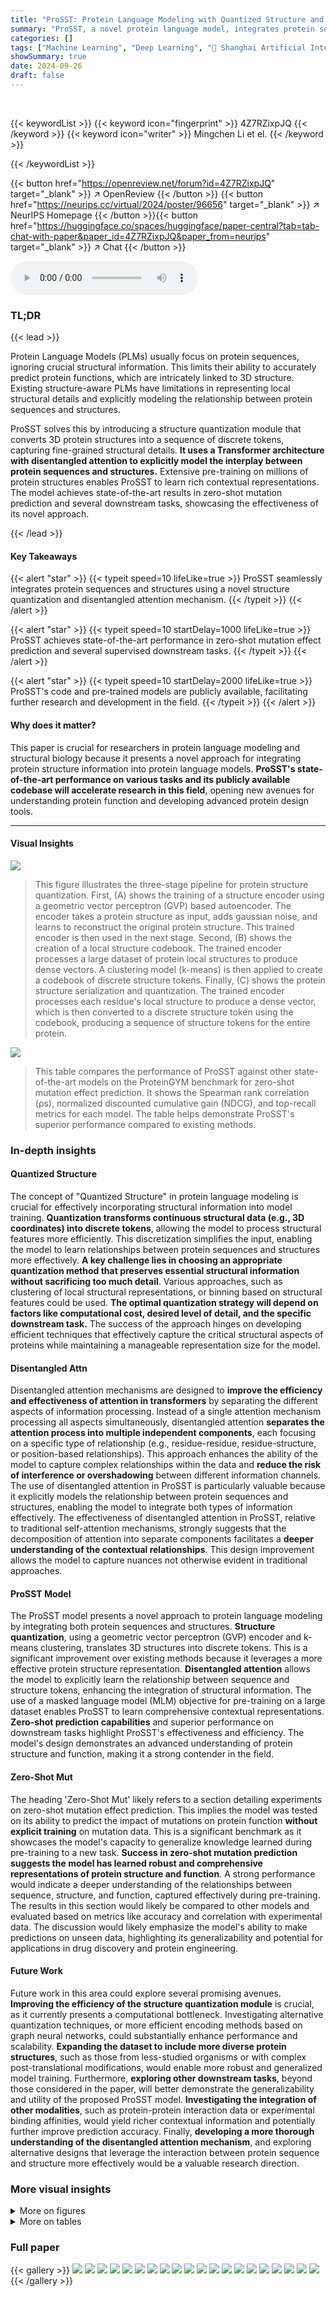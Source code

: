 ```yaml
---
title: "ProSST: Protein Language Modeling with Quantized Structure and Disentangled Attention"
summary: "ProSST, a novel protein language model, integrates protein sequences and structures using quantized structure representation and disentangled attention, achieving state-of-the-art performance in zero-..."
categories: []
tags: ["Machine Learning", "Deep Learning", "🏢 Shanghai Artificial Intelligence Laboratory",]
showSummary: true
date: 2024-09-26
draft: false
---
```


<br>

{{< keywordList >}}
{{< keyword icon="fingerprint" >}} 4Z7RZixpJQ {{< /keyword >}}
{{< keyword icon="writer" >}} Mingchen Li et el. {{< /keyword >}}
 
{{< /keywordList >}}

{{< button href="https://openreview.net/forum?id=4Z7RZixpJQ" target="_blank" >}}
↗ OpenReview
{{< /button >}}
{{< button href="https://neurips.cc/virtual/2024/poster/96656" target="_blank" >}}
↗ NeurIPS Homepage
{{< /button >}}{{< button href="https://huggingface.co/spaces/huggingface/paper-central?tab=tab-chat-with-paper&paper_id=4Z7RZixpJQ&paper_from=neurips" target="_blank" >}}
↗ Chat
{{< /button >}}



<audio controls>
    <source src="https://ai-paper-reviewer.com/4Z7RZixpJQ/podcast.wav" type="audio/wav">
    Your browser does not support the audio element.
</audio>


### TL;DR


{{< lead >}}

Protein Language Models (PLMs) usually focus on protein sequences, ignoring crucial structural information. This limits their ability to accurately predict protein functions, which are intricately linked to 3D structure. Existing structure-aware PLMs have limitations in representing local structural details and explicitly modeling the relationship between protein sequences and structures.

ProSST solves this by introducing a structure quantization module that converts 3D protein structures into a sequence of discrete tokens, capturing fine-grained structural details.  **It uses a Transformer architecture with disentangled attention to explicitly model the interplay between protein sequences and structures.**  Extensive pre-training on millions of protein structures enables ProSST to learn rich contextual representations.  The model achieves state-of-the-art results in zero-shot mutation prediction and several downstream tasks, showcasing the effectiveness of its novel approach.

{{< /lead >}}


#### Key Takeaways

{{< alert "star" >}}
{{< typeit speed=10 lifeLike=true >}} ProSST seamlessly integrates protein sequences and structures using a novel structure quantization and disentangled attention mechanism. {{< /typeit >}}
{{< /alert >}}

{{< alert "star" >}}
{{< typeit speed=10 startDelay=1000 lifeLike=true >}} ProSST achieves state-of-the-art performance in zero-shot mutation effect prediction and several supervised downstream tasks. {{< /typeit >}}
{{< /alert >}}

{{< alert "star" >}}
{{< typeit speed=10 startDelay=2000 lifeLike=true >}} ProSST's code and pre-trained models are publicly available, facilitating further research and development in the field. {{< /typeit >}}
{{< /alert >}}

#### Why does it matter?
This paper is crucial for researchers in protein language modeling and structural biology because it presents a novel approach for integrating protein structure information into protein language models.  **ProSST's state-of-the-art performance on various tasks and its publicly available codebase will accelerate research in this field**, opening new avenues for understanding protein function and developing advanced protein design tools.

------
#### Visual Insights



![](https://ai-paper-reviewer.com/4Z7RZixpJQ/figures_3_1.jpg)

> This figure illustrates the three-stage pipeline for protein structure quantization.  First, (A) shows the training of a structure encoder using a geometric vector perceptron (GVP) based autoencoder.  The encoder takes a protein structure as input, adds gaussian noise, and learns to reconstruct the original protein structure. This trained encoder is then used in the next stage. Second, (B) shows the creation of a local structure codebook.  The trained encoder processes a large dataset of protein local structures to produce dense vectors. A clustering model (k-means) is then applied to create a codebook of discrete structure tokens. Finally, (C) shows the protein structure serialization and quantization. The trained encoder processes each residue's local structure to produce a dense vector, which is then converted to a discrete structure token using the codebook, producing a sequence of structure tokens for the entire protein.





![](https://ai-paper-reviewer.com/4Z7RZixpJQ/tables_6_1.jpg)

> This table compares the performance of ProSST against other state-of-the-art models on the ProteinGYM benchmark for zero-shot mutation effect prediction.  It shows the Spearman rank correlation (ρs), normalized discounted cumulative gain (NDCG), and top-recall metrics for each model.  The table helps demonstrate ProSST's superior performance compared to existing methods.





### In-depth insights


#### Quantized Structure
The concept of "Quantized Structure" in protein language modeling is crucial for effectively incorporating structural information into model training.  **Quantization transforms continuous structural data (e.g., 3D coordinates) into discrete tokens**, allowing the model to process structural features more efficiently.  This discretization simplifies the input, enabling the model to learn relationships between protein sequences and structures more effectively.  **A key challenge lies in choosing an appropriate quantization method that preserves essential structural information without sacrificing too much detail**.  Various approaches, such as clustering of local structural representations, or binning based on structural features could be used.  **The optimal quantization strategy will depend on factors like computational cost, desired level of detail, and the specific downstream task.**  The success of the approach hinges on developing efficient techniques that effectively capture the critical structural aspects of proteins while maintaining a manageable representation size for the model.

#### Disentangled Attn
Disentangled attention mechanisms are designed to **improve the efficiency and effectiveness of attention in transformers** by separating the different aspects of information processing.  Instead of a single attention mechanism processing all aspects simultaneously, disentangled attention **separates the attention process into multiple independent components**, each focusing on a specific type of relationship (e.g., residue-residue, residue-structure, or position-based relationships). This approach enhances the ability of the model to capture complex relationships within the data and **reduce the risk of interference or overshadowing** between different information channels.  The use of disentangled attention in ProSST is particularly valuable because it explicitly models the relationship between protein sequences and structures, enabling the model to integrate both types of information effectively. The effectiveness of disentangled attention in ProSST, relative to traditional self-attention mechanisms, strongly suggests that the decomposition of attention into separate components facilitates a **deeper understanding of the contextual relationships**. This design improvement allows the model to capture nuances not otherwise evident in traditional approaches.

#### ProSST Model
The ProSST model presents a novel approach to protein language modeling by integrating both protein sequences and structures.  **Structure quantization**, using a geometric vector perceptron (GVP) encoder and k-means clustering, translates 3D structures into discrete tokens. This is a significant improvement over existing methods because it leverages a more effective protein structure representation.  **Disentangled attention** allows the model to explicitly learn the relationship between sequence and structure tokens, enhancing the integration of structural information. The use of a masked language model (MLM) objective for pre-training on a large dataset enables ProSST to learn comprehensive contextual representations.  **Zero-shot prediction capabilities** and superior performance on downstream tasks highlight ProSST's effectiveness and efficiency.  The model's design demonstrates an advanced understanding of protein structure and function, making it a strong contender in the field.

#### Zero-Shot Mut
The heading 'Zero-Shot Mut' likely refers to a section detailing experiments on zero-shot mutation effect prediction.  This implies the model was tested on its ability to predict the impact of mutations on protein function **without explicit training** on mutation data. This is a significant benchmark as it showcases the model's capacity to generalize knowledge learned during pre-training to a new task.  **Success in zero-shot mutation prediction suggests the model has learned robust and comprehensive representations of protein structure and function**.  A strong performance would indicate a deeper understanding of the relationships between sequence, structure, and function, captured effectively during pre-training.  The results in this section would likely be compared to other models and evaluated based on metrics like accuracy and correlation with experimental data.  The discussion would likely emphasize the model's ability to make predictions on unseen data, highlighting its generalizability and potential for applications in drug discovery and protein engineering.

#### Future Work
Future work in this area could explore several promising avenues.  **Improving the efficiency of the structure quantization module** is crucial, as it currently presents a computational bottleneck.  Investigating alternative quantization techniques, or more efficient encoding methods based on graph neural networks, could substantially enhance performance and scalability.  **Expanding the dataset to include more diverse protein structures**, such as those from less-studied organisms or with complex post-translational modifications, would enable more robust and generalized model training.  Furthermore, **exploring other downstream tasks**, beyond those considered in the paper, will better demonstrate the generalizability and utility of the proposed ProSST model.  **Investigating the integration of other modalities**, such as protein-protein interaction data or experimental binding affinities, would yield richer contextual information and potentially further improve prediction accuracy.  Finally, **developing a more thorough understanding of the disentangled attention mechanism**,  and exploring alternative designs that leverage the interaction between protein sequence and structure more effectively would be a valuable research direction.


### More visual insights

<details>
<summary>More on figures
</summary>


![](https://ai-paper-reviewer.com/4Z7RZixpJQ/figures_4_1.jpg)

> This figure shows the architecture of ProSST, a Transformer-based protein language model.  It highlights the key components: the structure quantization module which converts protein structures into a sequence of discrete tokens, and the disentangled attention mechanism which allows the model to learn relationships between protein residue sequences and structure token sequences.  The disentangled attention module is a modified version of self-attention, explicitly modeling interactions between residue tokens, structure tokens, and positional embeddings. This architecture enables the model to effectively integrate structural information with protein sequences for comprehensive contextual representation learning.


![](https://ai-paper-reviewer.com/4Z7RZixpJQ/figures_8_1.jpg)

> This figure illustrates the three stages of the structure quantization module in ProSST.  Stage (A) shows the training process for the structure encoder, a neural network that converts 3D protein structures into dense vector representations. Stage (B) depicts the creation of a codebook using k-means clustering on the encoded vectors from a large dataset of protein structures. The codebook maps similar local structural patterns to a discrete token. Finally, Stage (C) demonstrates how a full protein structure is processed, creating a sequence of tokens representing the protein's structural information.


![](https://ai-paper-reviewer.com/4Z7RZixpJQ/figures_8_2.jpg)

> This figure displays perplexity curves, a measure of model performance, for ProSST under various conditions.  It shows the effect of ablating different components of the model, including the quantized structure (varying K values) and different components of the disentangled attention mechanism (removing different attention types). The x-axis represents the training step, and the y-axis represents the perplexity. Lower perplexity indicates better performance. The results demonstrate the importance of both quantized structure and disentangled attention for ProSST's performance.


![](https://ai-paper-reviewer.com/4Z7RZixpJQ/figures_15_1.jpg)

> This figure illustrates the process of converting a protein's 3D structure into a sequence of discrete tokens. It involves three main steps:  (A) Training a structure encoder using a denoising autoencoder to learn a robust representation of local protein structures. This encoder takes a protein structure as input and outputs a dense vector representation.  (B) Building a structure codebook by clustering the dense vector representations of millions of local structures from the CATH dataset using k-means. The centroids of the clusters form the codebook, and each centroid represents a discrete structure token.  (C) Serializing the protein structure into a sequence of residue-level local structures.  Each local structure is then encoded using the trained structure encoder, and the resulting vector is quantized into a discrete structure token using the structure codebook. The final output is a sequence of these discrete tokens representing the protein's structure.


![](https://ai-paper-reviewer.com/4Z7RZixpJQ/figures_16_1.jpg)

> This figure illustrates the process of converting a protein's 3D structure into a sequence of discrete tokens.  Panel (A) shows the training of a structure encoder, a neural network that learns to represent local structural features as dense vectors.  Panel (B) depicts the creation of a codebook by clustering similar local structural vectors into groups, each represented by a unique token. Finally, panel (C) shows how the entire protein structure is processed, creating a sequence of these discrete structure tokens for use as input to the main ProSST model.


![](https://ai-paper-reviewer.com/4Z7RZixpJQ/figures_18_1.jpg)

> The figure shows the architecture of the ProSST model, which is a transformer-based model that uses disentangled attention.  Disentangled attention is a mechanism that allows the model to explicitly model the relationship between protein sequence tokens and structure tokens. This enables the model to learn comprehensive contextual representations of proteins, which improves its performance on various downstream tasks.  The figure highlights the key components of the ProSST model, including the structure quantization module, the disentangled multi-head attention module, and the feed-forward module.  It also shows how the different types of attention are combined to generate the final output.


![](https://ai-paper-reviewer.com/4Z7RZixpJQ/figures_19_1.jpg)

> This figure displays the correlation between AlphaFold2's predicted local structure quality (pLDDT) and the performance (Spearman correlation) of three different protein language models, ProSST, SaProt, and ESM-IF1, on the ProteinGYM benchmark.  Each panel shows a scatter plot, with pLDDT values on the x-axis and Spearman correlation values on the y-axis. A linear regression line is also included to visualize the trend. The positive correlation suggests that the accuracy of structure prediction influences the performance of the models.  Disordered regions of proteins may affect the prediction accuracy of AlphaFold2, potentially impacting downstream model performance.


</details>




<details>
<summary>More on tables
</summary>


![](https://ai-paper-reviewer.com/4Z7RZixpJQ/tables_7_1.jpg)
> This table presents the results of supervised fine-tuning experiments on four protein downstream tasks: DeepLoc (protein localization), Metal Ion Binding, Thermostability, and Gene Ontology (GO) annotation prediction (GO-MF, GO-BP, GO-CC).  The model ProSST is compared against several baselines (ESM-2, ESM-1b, MIF-ST, GearNet, SaProt-35M, SaProt-650M, ESM-GearNet) across these tasks.  The performance metrics used are accuracy (Acc%) for DeepLoc and Metal Ion Binding, Spearman's rank correlation (ρs) for Thermostability, and maximum F1-score (F1-Max) for GO annotation prediction.  The number of parameters (# Params) for each model is also provided.  The table highlights ProSST's superior performance across all tasks, despite having fewer parameters than many of the baselines.  Error bars (standard error) are included for ProSST’s results.

![](https://ai-paper-reviewer.com/4Z7RZixpJQ/tables_8_1.jpg)
> This table presents the ablation study on the quantized structure module of ProSST. It shows the performance of ProSST with different numbers of centroids (K) in the k-means clustering model used for structure quantization. It also compares the performance of ProSST using the proposed quantization method with those using Foldseek and DSSP.

![](https://ai-paper-reviewer.com/4Z7RZixpJQ/tables_8_2.jpg)
> This table presents the ablation study results on the disentangled attention mechanism of the ProSST model. It shows the performance of ProSST model variants with different components removed from the disentangled attention, including residue-to-residue, residue-to-position, residue-to-structure, structure-to-residue, position-to-residue, and positional encoding. The results are evaluated on DeepLoc (Accuracy), ProteinGYM (Spearman's rank correlation, NDCG, Top-Recall), and pre-training (Perplexity).

![](https://ai-paper-reviewer.com/4Z7RZixpJQ/tables_16_1.jpg)
> This table presents the results of supervised fine-tuning experiments on four protein downstream tasks: DeepLoc, Metal Ion Binding, Thermostability, and GO annotations prediction (MF, BP, CC).  It compares the performance of ProSST against several other models, including ESM-2, ESM-1b, MIF-ST, GearNet, SaProt (two sizes), and ESM-GearNet. The evaluation metrics used are Accuracy (%) for DeepLoc and Metal Ion Binding, Spearman's rank correlation (ρs) for Thermostability, and the maximum F1-score (F1-Max) for GO annotations prediction. The number of parameters (# Params) for each model is also provided.

![](https://ai-paper-reviewer.com/4Z7RZixpJQ/tables_17_1.jpg)
> This table compares the performance of ProSST against other state-of-the-art models on the ProteinGYM benchmark for zero-shot mutation effect prediction.  It shows the Spearman rank correlation (ps), normalized discounted cumulative gain (NDCG), and top-recall metrics for each model, allowing for a direct comparison of their predictive capabilities.

![](https://ai-paper-reviewer.com/4Z7RZixpJQ/tables_17_2.jpg)
> This table presents an ablation study on the impact of structure tokens on the performance of ProSST.  It shows the Spearman's rank correlation on the ProteinGYM benchmark and the model's perplexity during pre-training using different structure token inputs: the original structure tokens, all-zero tokens, and random tokens.  This demonstrates the crucial role of accurate structure information in ProSST's performance.

![](https://ai-paper-reviewer.com/4Z7RZixpJQ/tables_18_1.jpg)
> This table compares the performance of ProSST models trained with different numbers of centroids (K) in the structure codebook.  It shows the accuracy on the DeepLoc task, the Spearman's rank correlation on the ProteinGYM benchmark, and the perplexity achieved during pre-training. The results demonstrate the impact of the structure quantization module on ProSST's performance.

![](https://ai-paper-reviewer.com/4Z7RZixpJQ/tables_19_1.jpg)
> This table presents the results of ablation studies conducted on ProSST using different settings for the number of centroids (K) in the structure quantization module.  It compares the performance of ProSST with different structure sources (AlphaFold2 and ESMFold) and training approaches (with and without the structure data) on two downstream tasks: zero-shot mutation prediction on the ProteinGYM benchmark and protein localization prediction (BLP). The results are evaluated using the Spearman rank correlation (ps), accuracy (Acc%), and perplexity. This is intended to illustrate the effectiveness of the proposed structure quantization method and the necessity of structure information for ProSST's performance.

</details>




### Full paper

{{< gallery >}}
<img src="https://ai-paper-reviewer.com/4Z7RZixpJQ/1.png" class="grid-w50 md:grid-w33 xl:grid-w25" />
<img src="https://ai-paper-reviewer.com/4Z7RZixpJQ/2.png" class="grid-w50 md:grid-w33 xl:grid-w25" />
<img src="https://ai-paper-reviewer.com/4Z7RZixpJQ/3.png" class="grid-w50 md:grid-w33 xl:grid-w25" />
<img src="https://ai-paper-reviewer.com/4Z7RZixpJQ/4.png" class="grid-w50 md:grid-w33 xl:grid-w25" />
<img src="https://ai-paper-reviewer.com/4Z7RZixpJQ/5.png" class="grid-w50 md:grid-w33 xl:grid-w25" />
<img src="https://ai-paper-reviewer.com/4Z7RZixpJQ/6.png" class="grid-w50 md:grid-w33 xl:grid-w25" />
<img src="https://ai-paper-reviewer.com/4Z7RZixpJQ/7.png" class="grid-w50 md:grid-w33 xl:grid-w25" />
<img src="https://ai-paper-reviewer.com/4Z7RZixpJQ/8.png" class="grid-w50 md:grid-w33 xl:grid-w25" />
<img src="https://ai-paper-reviewer.com/4Z7RZixpJQ/9.png" class="grid-w50 md:grid-w33 xl:grid-w25" />
<img src="https://ai-paper-reviewer.com/4Z7RZixpJQ/10.png" class="grid-w50 md:grid-w33 xl:grid-w25" />
<img src="https://ai-paper-reviewer.com/4Z7RZixpJQ/11.png" class="grid-w50 md:grid-w33 xl:grid-w25" />
<img src="https://ai-paper-reviewer.com/4Z7RZixpJQ/12.png" class="grid-w50 md:grid-w33 xl:grid-w25" />
<img src="https://ai-paper-reviewer.com/4Z7RZixpJQ/13.png" class="grid-w50 md:grid-w33 xl:grid-w25" />
<img src="https://ai-paper-reviewer.com/4Z7RZixpJQ/14.png" class="grid-w50 md:grid-w33 xl:grid-w25" />
<img src="https://ai-paper-reviewer.com/4Z7RZixpJQ/15.png" class="grid-w50 md:grid-w33 xl:grid-w25" />
<img src="https://ai-paper-reviewer.com/4Z7RZixpJQ/16.png" class="grid-w50 md:grid-w33 xl:grid-w25" />
<img src="https://ai-paper-reviewer.com/4Z7RZixpJQ/17.png" class="grid-w50 md:grid-w33 xl:grid-w25" />
<img src="https://ai-paper-reviewer.com/4Z7RZixpJQ/18.png" class="grid-w50 md:grid-w33 xl:grid-w25" />
<img src="https://ai-paper-reviewer.com/4Z7RZixpJQ/19.png" class="grid-w50 md:grid-w33 xl:grid-w25" />
<img src="https://ai-paper-reviewer.com/4Z7RZixpJQ/20.png" class="grid-w50 md:grid-w33 xl:grid-w25" />
{{< /gallery >}}
